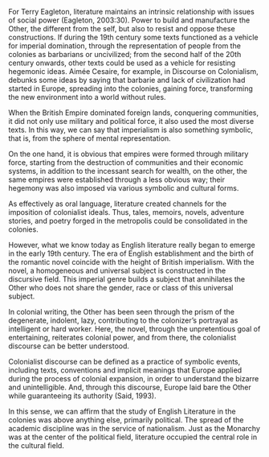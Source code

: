 



For Terry Eagleton, literature maintains an intrinsic
relationship with issues of social power (Eagleton, 2003:30).
Power to build and manufacture the Other, the different from the self, 
but also to resist and oppose these constructions. If during the 19th century some texts functioned as a vehicle for imperial domination, through the representation of people from the colonies as barbarians or uncivilized; 
from the second half of the 20th century onwards, other
texts could be used as a vehicle for resisting hegemonic ideas. Aimée Cesaire, for example, in Discourse on Colonialism, debunks some ideas by saying that barbarie and lack of civilization had started in Europe, spreading into the colonies, gaining force, transforming the new environment into a world without rules.


When the British Empire dominated foreign lands, conquering communities, 
it did not only use military and political force, it also used the 
most diverse texts. In this way, we can say that imperialism 
is also something symbolic, that is, from the sphere of mental representation.



On the one hand, it is obvious that empires were formed through
military force, starting from the destruction of communities and 
their economic systems, in addition to the incessant search for wealth,
on the other, the same empires were established through a less obvious way; 
their hegemony was also imposed via various symbolic and cultural forms. 


As effectively as oral language, 
literature created channels for the imposition of 
colonialist ideals. Thus, tales, memoirs, novels, adventure stories, 
and poetry forged in the metropolis could be consolidated in the colonies.


However, what we know today as English literature really 
began to emerge in the early 19th century. The era of English 
establishment and the birth of the romantic novel coincide with the 
height of British imperialism. With the novel, a homogeneous and universal subject
is constructed in the discursive field. This imperial genre builds a subject that 
annihilates the Other who does not share the gender, race or class of this universal subject.

In colonial writing, the Other has been seen through the prism of the degenerate, 
indolent, lazy, contributing to the colonizer’s portrayal as intelligent or hard worker. 
Here, the novel, through the unpretentious goal of entertaining, reiterates colonial power,
and from there, the colonialist discourse can be better understood. 
	
Colonialist discourse can be defined as a practice of symbolic events, 
including texts, conventions and implicit meanings that Europe applied during the process of 
colonial expansion, in order to understand the bizarre and unintelligible. And, through this 
discourse, Europe laid bare the Other while guaranteeing its authority (Said, 1993).

In this sense, we can affirm that the study of English Literature in the colonies was above anything else, 
primarily political. The spread of the academic discipline was in the service of nationalism. 
Just as the Monarchy was at the center of the political field, literature occupied the central role in the cultural field. 






	
